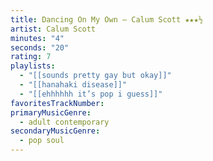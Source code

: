 ```yaml
---
title: Dancing On My Own — Calum Scott ★★★½
artist: Calum Scott
minutes: "4"
seconds: "20"
rating: 7
playlists:
  - "[[sounds pretty gay but okay]]"
  - "[[hanahaki disease]]"
  - "[[ehhhhhh it’s pop i guess]]"
favoritesTrackNumber:
primaryMusicGenre:
  - adult contemporary
secondaryMusicGenre:
  - pop soul
---
```

